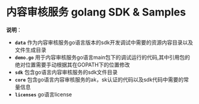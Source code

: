 # 内容审核服务 golang SDK & Samples

**说明**：
+ **`data`** 作为内容审核服务go语言版本的sdk开发调试中需要的资源内容目录以及文件生成目录
+ **`demo.go`** 用于内容审核服务go语言main包下的调试运行的代码,其中引用包的绝对位置需要手动根据其在GOPATH下的位置修改
+ **`sdk`** 包含go语言内容审核服务的sdk文件目录
+ **`core`** 包含go语言内容审核服务的ak，sk认证的代码以及sdk代码中需要的常量信息
+ **`licenses`** go语言license





